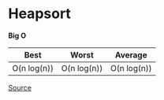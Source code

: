 # Heapsort

**Big O**

| Best        | Worst        | Average     |
| ----------- | ------------ | ----------- |
| O(n log(n)) | O(n log(n))  | O(n log(n)) |

[Source](http://bigocheatsheet.com/)